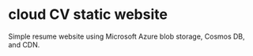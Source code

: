 # cloud CV static website

Simple resume website using Microsoft Azure blob storage, Cosmos DB, and CDN.